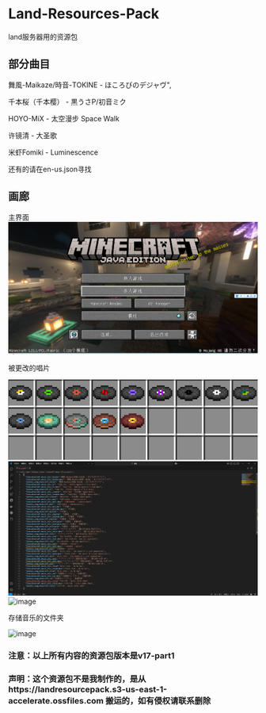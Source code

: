 # Land-Resources-Pack
land服务器用的资源包

## 部分曲目

舞風-Maikaze/時音-TOKINE - ほころびのデジャヴ",

千本桜（千本樱） - 黒うさP/初音ミク

HOYO-MiX - 太空漫步 Space Walk

许镜清 - 大圣歌

米虾Fomiki - Luminescence

还有的请在en-us.json寻找

## 画廊

主界面
![image](https://github.com/xjjakm/Land-Resources-Pack/blob/main/.github/%E5%B1%8F%E5%B9%95%E6%88%AA%E5%9B%BE%202025-01-04%20170438.png)

被更改的唱片

![image](https://github.com/xjjakm/Land-Resources-Pack/blob/main/.github/%E5%B1%8F%E5%B9%95%E6%88%AA%E5%9B%BE%202025-01-04%20175444.png)
![image](https://github.com/xjjakm/Land-Resources-Pack/blob/main/.github/%E5%B1%8F%E5%B9%95%E6%88%AA%E5%9B%BE%202025-01-04%20175606.png)
![image]()

存储音乐的文件夹

![image]()

### 注意：以上所有内容的资源包版本是v17-part1
### 声明：这个资源包不是我制作的，是从https://landresourcepack.s3-us-east-1-accelerate.ossfiles.com 搬运的，如有侵权请联系删除
